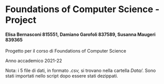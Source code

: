 # Foundations of Computer Science - Project

#### Elisa Bernasconi 815551, Damiano Garofoli 837589, Susanna Maugeri 839365

Progetto per il corso di Foundations of Computer Science

Anno accademico 2021-22

Nota: i 5 file di dati, in formato _.csv,_ si trovano nella cartella _Data/_. Sono stati importati nello script dopo essere stati dezippati.
